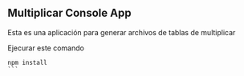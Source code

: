## Multiplicar Console App

Esta es una aplicación para generar archivos de tablas de multiplicar

Ejecurar este comando
````
npm install
```